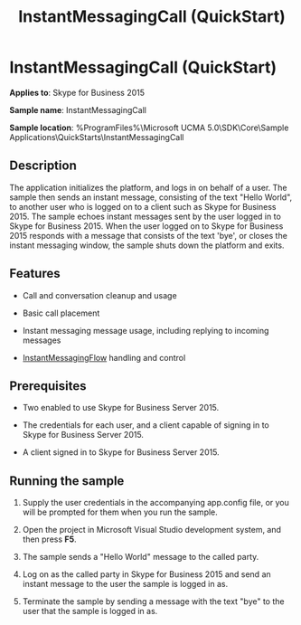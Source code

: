 ﻿---
description: Learn how to use the InstantMessagingCall sample on Skype for Business 2015.
title: InstantMessagingCall (QuickStart)
TOCTitle: InstantMessagingCall (QuickStart)
ms:assetid: 76574248-8d00-4c66-aad5-a5df2f9f7607
ms:mtpsurl: https://msdn.microsoft.com/library/Dn454827(v=office.16)
ms:contentKeyID: 65240096
ms.date: 07/27/2015
mtps_version: v=office.16
---

# InstantMessagingCall (QuickStart)

**Applies to**: Skype for Business 2015

**Sample name**: InstantMessagingCall

**Sample location**: %ProgramFiles%\\Microsoft UCMA 5.0\\SDK\\Core\\Sample Applications\\QuickStarts\\InstantMessagingCall

## Description

The application initializes the platform, and logs in on behalf of a user. The sample then sends an instant message, consisting of the text "Hello World", to another user who is logged on to a client such as Skype for Business 2015. The sample echoes instant messages sent by the user logged in to Skype for Business 2015. When the user logged on to Skype for Business 2015 responds with a message that consists of the text 'bye', or closes the instant messaging window, the sample shuts down the platform and exits.

## Features

  - Call and conversation cleanup and usage

  - Basic call placement

  - Instant messaging message usage, including replying to incoming messages

  - [InstantMessagingFlow](/dotnet/api/microsoft.rtc.collaboration.instantmessagingflow?) handling and control

## Prerequisites

  - Two enabled to use Skype for Business Server 2015.

  - The credentials for each user, and a client capable of signing in to Skype for Business Server 2015.

  - A client signed in to Skype for Business Server 2015.

## Running the sample

1.  Supply the user credentials in the accompanying app.config file, or you will be prompted for them when you run the sample.

2.  Open the project in Microsoft Visual Studio development system, and then press **F5**.

3.  The sample sends a "Hello World" message to the called party.

4.  Log on as the called party in Skype for Business 2015 and send an instant message to the user the sample is logged in as.

5.  Terminate the sample by sending a message with the text "bye" to the user that the sample is logged in as.


